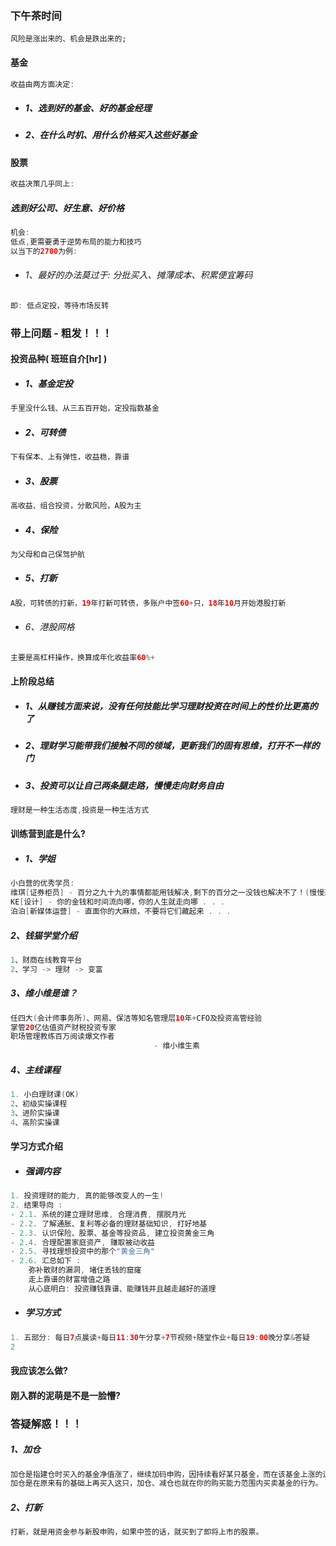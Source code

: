 ### 下午茶时间

```
风险是涨出来的、机会是跌出来的;
```

#### 基金

```java
收益由两方面决定:
```

* ##### 1、选到好的基金、好的基金经理
* ##### 2、在什么时机、用什么价格买入这些好基金

#### 股票

```java
收益决策几乎同上:
```

##### 选到好公司、好生意、好价格

```java
机会:
低点,更需要勇于逆势布局的能力和技巧
以当下的2700为例:
```

* ###### 1、最好的办法莫过于: 分批买入、摊薄成本、积累便宜筹码

```java
即: 低点定投，等待市场反转
```

### 带上问题 - 粗发！！！

#### 投资品种\( 班班自介\[hr\] \)

* ##### 1、基金定投

```java
手里没什么钱、从三五百开始，定投指数基金
```

* ##### 2、可转债

```java
下有保本、上有弹性，收益稳，靠谱
```

* ##### 3、股票

```java
高收益、组合投资，分散风险，A股为主
```

* ##### 4、保险

```java
为父母和自己保驾护航
```

* ##### 5、打新

```java
A股，可转债的打新，19年打新可转债，多账户中签60+只，18年10月开始港股打新
```

* ###### 6、港股网格

```java
主要是高杠杆操作，换算成年化收益率60%+
```

#### 上阶段总结

* ##### 1、从赚钱方面来说，没有任何技能比学习理财投资在时间上的性价比更高的了
* ##### 2、理财学习能带我们接触不同的领域，更新我们的固有思维，打开不一样的门
* ##### 3、投资可以让自己两条腿走路，慢慢走向财务自由

```java
理财是一种生活态度,投资是一种生活方式
```

#### 训练营到底是什么?

* ##### 1、学姐

```java
小白营的优秀学员:
维琪[证券柜员] - 百分之九十九的事情都能用钱解决,剩下的百分之一没钱也解决不了！(慢慢来,会比较快 . . .)
KE[设计] - 你的金钱和时间流向哪，你的人生就走向哪 . . .
泊泊[新媒体运营] - 直面你的大麻烦，不要将它们藏起来 . . .
```

##### 2、钱猫学堂介绍

```java
1、财商在线教育平台
2、学习 -> 理财 -> 变富
```

##### 3、维小维是谁？

```java
任四大(会计师事务所)、网易、保洁等知名管理层10年+CFO及投资高管经验
掌管20亿估值资产财税投资专家
职场管理教练百万阅读爆文作者
                                - 维小维生素
```

##### 4、主线课程

```java
1. 小白理财课(OK)
2、初级实操课程
3、进阶实操课
4、高阶实操课
```

#### 学习方式介绍

* ##### 强调内容

```java
1. 投资理财的能力, 真的能够改变人的一生!
2. 结果导向 :
- 2.1. 系统的建立理财思维, 合理消费, 摆脱月光
- 2.2. 了解通胀、复利等必备的理财基础知识, 打好地基
- 2.3. 认识保险、股票、基金等投资品, 建立投资黄金三角
- 2.4. 合理配置家庭资产, 赚取被动收益
- 2.5. 寻找理想投资中的那个"黄金三角"
- 2.6. 汇总如下 :
    弥补散财的漏洞, 堵住丢钱的窟窿
    走上靠谱的财富增值之路
    从心底明白: 投资赚钱靠谱、能赚钱并且越走越好的道理
```

* ##### 学习方式

```java
1. 五部分: 每日7点晨读+每日11:30午分享+7节视频+随堂作业+每日19:00晚分享&答疑
2
```

#### 我应该怎么做?

#### 刚入群的泥萌是不是一脸懵?

### 答疑解惑！！！

##### 1、加仓

```java
加仓是指建仓时买入的基金净值涨了，继续加码申购，因持续看好某只基金，而在该基金上涨的过程中继续追加买入的行为，
加仓是在原来有的基础上再买入这只，加仓、减仓也就在你的购买能力范围内买卖基金的行为。
```

##### 2、打新

```java
打新，就是用资金参与新股申购，如果中签的话，就买到了即将上市的股票。
```



